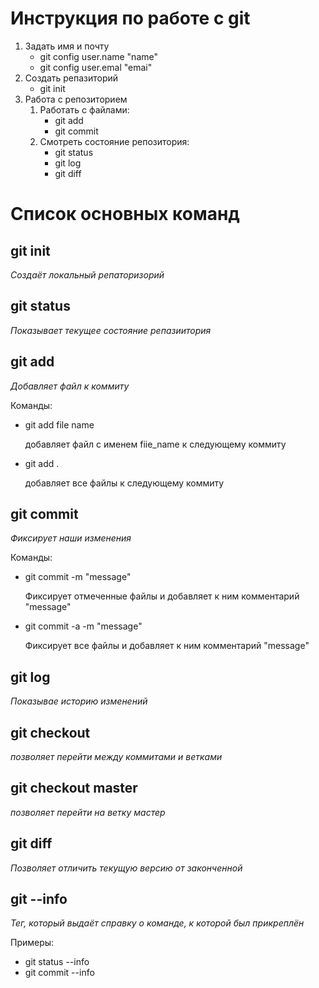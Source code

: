# Инструкция по работе с git
1. Задать имя и почту
    * git config user.name "name"
    * git config user.emal "emai"
2. Создать репазиторий
    * git init
3. Работа с репозиторием
    1. Работать с файлами:
        * git add
        * git commit
    2. Смотреть состояние репозитория:
        * git status
        * git log
        * git diff

# Cписок основных команд

## git init 
*Создаёт локальный репаторизорий*

## git status
*Показывает текущее состояние репазиитория*

## git add
*Добавляет файл к коммиту*

Команды:
* git add file name

    добавляет файл с именем fiie_name к следующему коммиту

* git add .

    добавляет все файлы к следующему коммиту

## git commit
*Фиксирует наши изменения*
 
Команды:
* git commit -m "message"

    Фиксирует отмеченные файлы и добавляет к ним комментарий "message"

* git commit -a -m "message"

    Фиксирует все файлы и добавляет к ним комментарий "message"

## git log
*Показывае историю изменений*

## git checkout
*позволяет перейти между коммитами и ветками*

## git checkout master
*позволяет перейти на ветку мастер*

## git diff
*Позволяет отличить текущую версию от законченной*

## git --info
*Тег, который выдаёт справку о команде, к которой был прикреплён*

Примеры:
* git status --info
* git commit --info